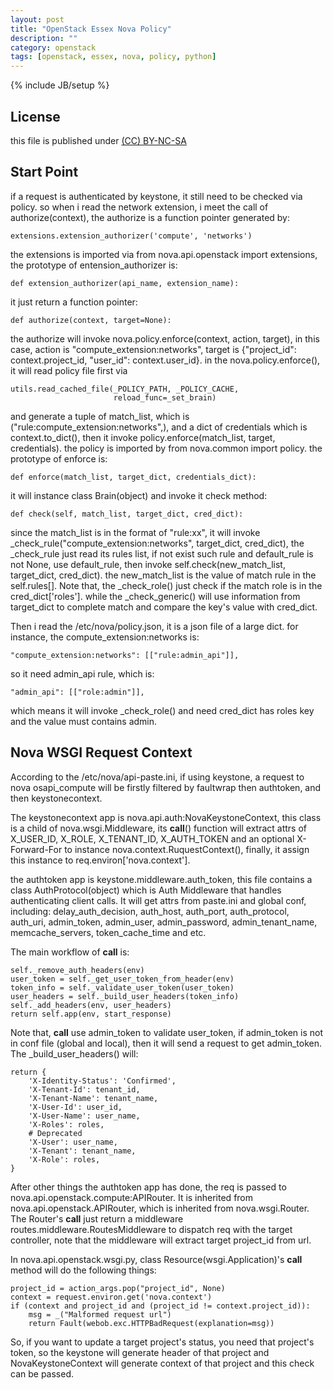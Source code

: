 ```yaml
---
layout: post
title: "OpenStack Essex Nova Policy"
description: ""
category: openstack
tags: [openstack, essex, nova, policy, python]
---
```

{% include JB/setup %}
## License
this file is published under [(CC) BY-NC-SA](http://creativecommons.org/licenses/by-nc-sa/3.0/)

## Start Point
if a request is authenticated by keystone, it still need to be checked via policy. so when i read the network extension, i meet the call of authorize(context), the authorize is a function pointer generated by:

    extensions.extension_authorizer('compute', 'networks')

the extensions is imported via from nova.api.openstack import extensions, the prototype of entension_authorizer is:

    def extension_authorizer(api_name, extension_name):

it just return a function pointer:

    def authorize(context, target=None):

the authorize will invoke nova.policy.enforce(context, action, target), in this case, action is "compute_extension:networks", target is {"project_id": context.project_id, "user_id": context.user_id}. in the nova.policy.enforce(), it will read policy file first via

    utils.read_cached_file(_POLICY_PATH, _POLICY_CACHE,
                           reload_func=_set_brain)

and generate a tuple of match_list, which is ("rule:compute_extension:networks",), and a dict of credentials which is context.to_dict(), then it invoke policy.enforce(match_list, target, credentials). the policy is imported by from nova.common import policy. the prototype of enforce is:

    def enforce(match_list, target_dict, credentials_dict):

it will instance class Brain(object) and invoke it check method:

    def check(self, match_list, target_dict, cred_dict):

since the match_list is in the format of "rule:xx", it will invoke _check_rule("compute_extension:networks", target_dict, cred_dict), the _check_rule just read its rules list, if not exist such rule and default_rule is not None, use default_rule, then invoke self.check(new_match_list, target_dict, cred_dict). the new_match_list is the value of match rule in the self.rules[]. Note that, the _check_role() just check if the match role is in the cred_dict['roles']. while the _check_generic() will use information from target_dict to complete match and compare the key's value with cred_dict.

Then i read the /etc/nova/policy.json, it is a json file of a large dict. for instance, the compute_extension:networks is:

    "compute_extension:networks": [["rule:admin_api"]],

so it need admin_api rule, which is:

    "admin_api": [["role:admin"]],

which means it will invoke _check_role() and need cred_dict has roles key and the value must contains admin.

## Nova WSGI Request Context
According to the /etc/nova/api-paste.ini, if using keystone, a request to nova osapi_compute will be firstly filtered by faultwrap then authtoken, and then keystonecontext.

The keystonecontext app is nova.api.auth:NovaKeystoneContext, this class is a child of nova.wsgi.Middleware, its __call__() function will extract attrs of X_USER_ID, X_ROLE, X_TENANT_ID, X_AUTH_TOKEN and an optional X-Forward-For to instance nova.context.RuquestContext(), finally, it assign this instance to req.environ['nova.context'].

the authtoken app is keystone.middleware.auth_token, this file contains a class AuthProtocol(object) which is Auth Middleware that handles authenticating client calls. It will get attrs from paste.ini and global conf, including: delay_auth_decision, auth_host, auth_port, auth_protocol, auth_uri, admin_token, admin_user, admin_password, admin_tenant_name, memcache_servers, token_cache_time and etc.

The main workflow of __call__ is:

    self._remove_auth_headers(env)
    user_token = self._get_user_token_from_header(env)
    token_info = self._validate_user_token(user_token)
    user_headers = self._build_user_headers(token_info)
    self._add_headers(env, user_headers)
    return self.app(env, start_response)

Note that, __call__ use admin_token to validate user_token, if admin_token is not in conf file (global and local), then it will send a request to get admin_token. The _build_user_headers() will:

    return {
        'X-Identity-Status': 'Confirmed',
        'X-Tenant-Id': tenant_id,
        'X-Tenant-Name': tenant_name,
        'X-User-Id': user_id,
        'X-User-Name': user_name,
        'X-Roles': roles,
        # Deprecated
        'X-User': user_name,
        'X-Tenant': tenant_name,
        'X-Role': roles,
    }

After other things the authtoken app has done, the req is passed to nova.api.openstack.compute:APIRouter. It is inherited from nova.api.openstack.APIRouter, which is inherited from nova.wsgi.Router. The Router's __call__ just return a middleware routes.middleware.RoutesMiddleware to dispatch req with the target controller, note that the middleware will extract target project_id from url.

In nova.api.openstack.wsgi.py, class Resource(wsgi.Application)'s __call__ method will do the following things:

    project_id = action_args.pop("project_id", None)
    context = request.environ.get('nova.context')
    if (context and project_id and (project_id != context.project_id)):
        msg = _("Malformed request url")
        return Fault(webob.exc.HTTPBadRequest(explanation=msg))

So, if you want to update a target project's status, you need that project's token, so the keystone will generate header of that project and NovaKeystoneContext will generate context of that project and this check can be passed.
